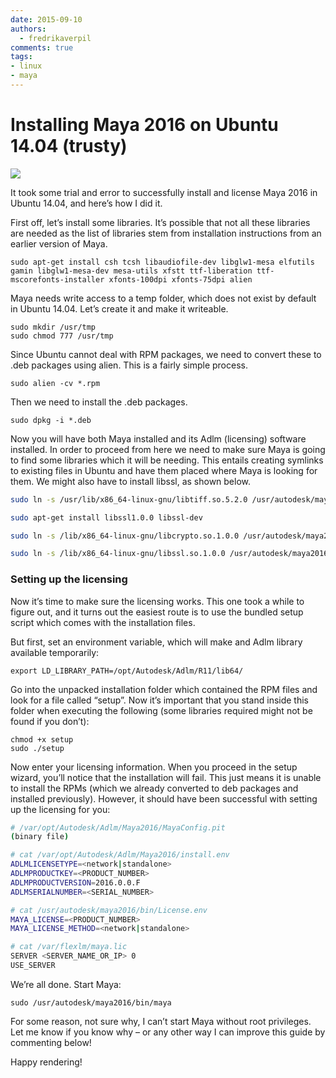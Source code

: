 ```yaml
---
date: 2015-09-10
authors:
  - fredrikaverpil
comments: true
tags:
- linux
- maya
---
```


# Installing Maya 2016 on Ubuntu 14.04 (trusty)

![](/static/maya_install/maya_ubuntu.png)

It took some trial and error to successfully install and license Maya 2016 in Ubuntu 14.04, and here’s how I did it.

<!-- more -->

First off, let’s install some libraries. It’s possible that not all these libraries are needed as the list of libraries stem from installation instructions from an earlier version of Maya.

    sudo apt-get install csh tcsh libaudiofile-dev libglw1-mesa elfutils gamin libglw1-mesa-dev mesa-utils xfstt ttf-liberation ttf-mscorefonts-installer xfonts-100dpi xfonts-75dpi alien

Maya needs write access to a temp folder, which does not exist by default in Ubuntu 14.04. Let’s create it and make it writeable.

    sudo mkdir /usr/tmp
    sudo chmod 777 /usr/tmp

Since Ubuntu cannot deal with RPM packages, we need to convert these to .deb packages using alien. This is a fairly simple process.

    sudo alien -cv *.rpm


Then we need to install the .deb packages.

    sudo dpkg -i *.deb

Now you will have both Maya installed and its Adlm (licensing) software installed. In order to proceed from here we need to make sure Maya is going to find some libraries which it will be needing. This entails creating symlinks to existing files in Ubuntu and have them placed where Maya is looking for them. We might also have to install libssl, as shown below.

```bash
sudo ln -s /usr/lib/x86_64-linux-gnu/libtiff.so.5.2.0 /usr/autodesk/maya2016/lib/libtiff.so.3

sudo apt-get install libssl1.0.0 libssl-dev

sudo ln -s /lib/x86_64-linux-gnu/libcrypto.so.1.0.0 /usr/autodesk/maya2016/lib/libcrypto.so.10

sudo ln -s /lib/x86_64-linux-gnu/libssl.so.1.0.0 /usr/autodesk/maya2016/lib/libssl.so.10
```

### Setting up the licensing

Now it’s time to make sure the licensing works. This one took a while to figure out, and it turns out the easiest route is to use the bundled setup script which comes with the installation files.

But first, set an environment variable, which will make and Adlm library available temporarily:

    export LD_LIBRARY_PATH=/opt/Autodesk/Adlm/R11/lib64/

Go into the unpacked installation folder which contained the RPM files and look for a file called “setup”. Now it’s important that you stand inside this folder when executing the following (some libraries required might not be found if you don’t):

    chmod +x setup
    sudo ./setup

Now enter your licensing information. When you proceed in the setup wizard, you’ll notice that the installation will fail. This just means it is unable to install the RPMs (which we already converted to deb packages and installed previously). However, it should have been successful with setting up the licensing for you:

```bash
# /var/opt/Autodesk/Adlm/Maya2016/MayaConfig.pit
(binary file)

# cat /var/opt/Autodesk/Adlm/Maya2016/install.env
ADLMLICENSETYPE=<network|standalone>
ADLMPRODUCTKEY=<PRODUCT_NUMBER>
ADLMPRODUCTVERSION=2016.0.0.F
ADLMSERIALNUMBER=<SERIAL_NUMBER>

# cat /usr/autodesk/maya2016/bin/License.env
MAYA_LICENSE=<PRODUCT_NUMBER>
MAYA_LICENSE_METHOD=<network|standalone>

# cat /var/flexlm/maya.lic
SERVER <SERVER_NAME_OR_IP> 0
USE_SERVER
```

We’re all done. Start Maya:

    sudo /usr/autodesk/maya2016/bin/maya

For some reason, not sure why, I can’t start Maya without root privileges. Let me know if you know why – or any other way I can improve this guide by commenting below!

Happy rendering!